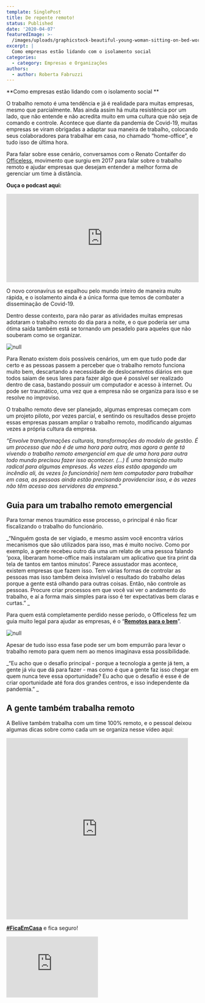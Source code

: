 ```yaml
---
template: SinglePost
title: De repente remoto!
status: Published
date: '2020-04-07'
featuredImage: >-
  /images/uploads/graphicstock-beautiful-young-woman-sitting-on-bed-working-on-laptop-writing-something-into-her-notebook-home-office_hdlkujnhzb.jpg
excerpt: |
  Como empresas estão lidando com o isolamento social
categories:
  - category: Empresas e Organizações
authors:
  - author: Roberta Fabruzzi
---
```

**Como empresas estão lidando com o isolamento social
**

O trabalho remoto é uma tendência e já é realidade para muitas empresas, mesmo que parcialmente. Mas ainda assim há muita resistência por um lado, que não entende e não acredita muito em uma cultura que não seja de comando e controle. Acontece que diante da pandemia de Covid-19, muitas empresas se viram obrigadas a adaptar sua maneira de trabalho, colocando seus colaboradores para trabalhar em casa, no chamado “home-office”, e tudo isso de última hora.

Para falar sobre esse cenário, conversamos com o Renato Contaifer do [Officeless](https://www.officeless.cc/), movimento que surgiu em 2017 para falar sobre o trabalho remoto e ajudar empresas que desejam entender a melhor forma de gerenciar um time à distância.

**Ouça o podcast aqui:**

<iframe src="https://open.spotify.com/embed-podcast/episode/4bql6wLIfHD3aDkvP1o9Uq" width="100%" height="232" frameborder="0" allowtransparency="true" allow="encrypted-media"></iframe>

O novo coronavírus se espalhou pelo mundo inteiro de maneira muito rápida, e o isolamento ainda é a única forma que temos de combater a disseminação de Covid-19. 

Dentro desse contexto, para não parar as atividades muitas empresas adotaram o trabalho remoto do dia para a noite, e o que poderia ser uma ótima saída também está se tornando um pesadelo para aqueles que não souberam como se organizar.

![null](/images/uploads/graphicstock-cropped-image-of-a-young-pensive-man-working-with-laptop-computer-while-sitting-on-carpet-at-home_rdxuhw28hl-1-.jpg)

Para Renato existem dois possíveis cenários, um em que tudo pode dar certo e as pessoas passem a perceber que o trabalho remoto funciona muito bem, descartando a necessidade de deslocamentos diários em que todos saiam de seus lares para fazer algo que é possível ser realizado dentro de casa, bastando possuir um computador e acesso à internet. Ou pode ser traumático, uma vez que a empresa não se organiza para isso e se resolve no improviso.

O trabalho remoto deve ser planejado, algumas empresas começam com um projeto piloto, por vezes parcial, e sentindo os resultados desse projeto essas empresas passam ampliar o trabalho remoto,  modificando algumas vezes a própria cultura da empresa.

_“Envolve transformações culturais, transformações do modelo de gestão. É um processo que não é de uma hora para outra, mas agora a gente tá vivendo o trabalho remoto emergencial em que de uma hora para outra todo mundo precisou fazer isso acontecer. (...) É uma transição muito radical para algumas empresas. Às vezes elas estão apagando um incêndio ali, às vezes _\[o funcionário]_ nem tem computador para trabalhar em casa, as pessoas ainda estão precisando providenciar isso, e às vezes não têm acesso aos servidores da empresa.”_ 

## Guia para um trabalho remoto emergencial

Para tornar menos traumático esse processo, o principal é não ficar fiscalizando o trabalho do funcionário.

_“Ninguém gosta de ser vigiado, e mesmo assim você encontra vários mecanismos que são utilizados para isso, mas é muito nocivo. Como por exemplo, a gente recebeu outro dia uma um relato de uma pessoa falando ‘poxa, liberaram home-office mais instalaram um aplicativo que tira print da tela de tantos em tantos minutos’. Parece assustador mas acontece, existem empresas que fazem isso. Tem várias formas de controlar as pessoas mas isso também deixa invisível o resultado do trabalho delas porque a gente está olhando para outras coisas. Então, não controle as pessoas. Procure criar processos em que você vai ver o andamento do trabalho, e aí a forma mais simples para isso é ter expectativas bem claras e curtas.”
_

Para quem está completamente perdido nesse período, o Officeless fez um guia muito legal para ajudar as empresas, é o “[**Remotos para o bem**](https://www.officeless.cc/remotos)”.

![null](/images/uploads/remotos-para-o-bem.jpg)

Apesar de tudo isso essa fase pode ser um bom empurrão para levar o trabalho remoto para quem nem ao menos imaginava essa possibilidade.

_“Eu acho que o desafio principal - porque a tecnologia a gente já tem, a gente já viu que dá para fazer - mas como é que a gente faz isso chegar em quem nunca teve essa oportunidade? Eu acho que o desafio é esse é de criar oportunidade até fora dos grandes centros, e isso independente da pandemia.” 
_

## A gente também trabalha remoto

A Beliive também trabalha com um time 100% remoto, e o pessoal deixou algumas dicas sobre como cada um se organiza nesse vídeo aqui:

<iframe src="https://www.facebook.com/plugins/video.php?href=https%3A%2F%2Fwww.facebook.com%2Fwe.beliive%2Fvideos%2F502647627132359%2F&show_text=0&width=476" width="476" height="476" style="border:none;overflow:hidden" scrolling="no" frameborder="0" allowTransparency="true" allowFullScreen="true"></iframe>

[**\#FicaEmCasa**](https://beliive.com/communities/fica-em-casa) e fica seguro!

<iframe src="https://giphy.com/embed/yfo9ccvoRPu8w" width="240" height="160" frameBorder="0" class="giphy-embed" allowFullScreen></iframe><p><a href="https://giphy.com/gifs/yfo9ccvoRPu8w"></a></p>
